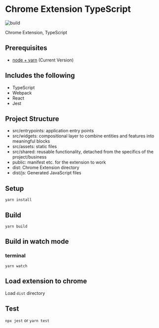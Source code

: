 # Chrome Extension TypeScript

![build](https://github.com/chibat/chrome-extension-typescript-starter/workflows/build/badge.svg)

Chrome Extension, TypeScript

## Prerequisites

- [node + yarn](https://nodejs.org/) (Current Version)

## Includes the following

- TypeScript
- Webpack
- React
- Jest

## Project Structure

- src/entrypoints: application entry points
- src/widgets: compositional layer to combine entities and features into meaningful blocks
- src/assets: static files
- src/shared: reusable functionality, detached from the specifics of the project/business
- public: manifest etc. for the extension to work
- dist: Chrome Extension directory
- dist/js: Generated JavaScript files

## Setup

```
yarn install
```

## Build

```
yarn build
```

## Build in watch mode

### terminal

```
yarn watch
```

## Load extension to chrome

Load `dist` directory

## Test

`npx jest` or `yarn test`
